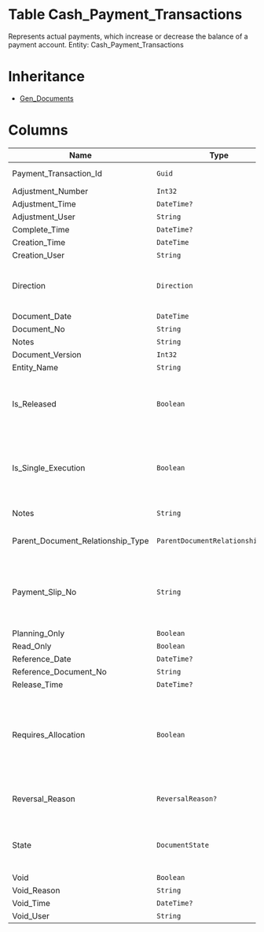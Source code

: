 # Table Cash_Payment_Transactions

Represents actual payments, which increase or decrease the balance of a payment account. Entity: Cash_Payment_Transactions

# Inheritance

* [Gen_Documents](Gen_Documents.md)

# Columns

| Name | Type | Value | Description |
| - | - | - | --- |
|Payment_Transaction_Id|`Guid`|`PK`, Readonly||
|Adjustment_Number|`Int32`|Readonly||
|Adjustment_Time|`DateTime?`|Readonly||
|Adjustment_User|`String`|Readonly||
|Complete_Time|`DateTime?`|Readonly||
|Creation_Time|`DateTime`|Readonly||
|Creation_User|`String`|Readonly||
|Direction|`Direction`|Allowed: `I`, `R`|I for Payment issue, R for payment receipt. `Required` `Default("R")` `Filter(eq)` |
|Document_Date|`DateTime`|||
|Document_No|`String`|||
|Notes|`String`|||
|Document_Version|`Int32`|Readonly||
|Entity_Name|`String`|Readonly||
|Is_Released|`Boolean`|Readonly|True if the document is not void and its state is released or greater. `Required` `Default(false)` `Filter(eq)` `ReadOnly` |
|Is_Single_Execution|`Boolean`|Readonly|Specifies whether the document is a single execution of its order document. `Required` `Default(false)` `Filter(eq)` `ReadOnly` |
|Notes|`String`||Notes for this PaymentTransaction. |
|Parent_Document_Relationship_Type|`ParentDocumentRelationshipType?`|Allowed: `S`, `N`, Readonly||
|Payment_Slip_No|`String`||The number of the payment slip. Can be used to directly indicate the number without referring to Payment_Slips. `Filter(eq)` |
|Planning_Only|`Boolean`|Readonly||
|Read_Only|`Boolean`|Readonly||
|Reference_Date|`DateTime?`|||
|Reference_Document_No|`String`|||
|Release_Time|`DateTime?`|Readonly||
|Requires_Allocation|`Boolean`||True=The total amount should be allocated to payment orders; false=Payment orders are not required. `Required` `Default(true)` `Filter(eq)` |
|Reversal_Reason|`ReversalReason?`|Allowed: `OPE`, `TBR`, `REF`|The reason for the reversal of the payment. `Introduced in version 20.1` |
|State|`DocumentState`|Allowed: `0`, `5`, `10`, `20`, `30`, `40`, `50`, Readonly||
|Void|`Boolean`|Readonly||
|Void_Reason|`String`|Readonly||
|Void_Time|`DateTime?`|Readonly||
|Void_User|`String`|Readonly||
